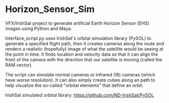 # Horizon_Sensor_Sim
VFX/IrishSat project to generate artificial Earth Horizon Sensor (EHS) images using Python and Maya. 

Interface_script.py uses IrishSat's orbital simulation library (PySOL) to generate a specified flight path, then it creates cameras along the route and renders a realistic (hopefully) image of what the satellite would be seeing at the point in time. It finds location and velocity data so that it can align the front of the camera with the direction that our satellite is moving (called the RAM vector). 

The script can simulate normal cameras or infrared (IR) cameras (which have worse resolution). It can also simply create cubes along an path to help visualize the so-called "orbital elements" that define an orbit. 

IrishSat simulated orbital library: https://github.com/ND-IrishSat/PySOL

